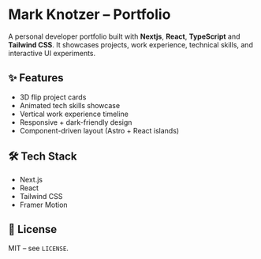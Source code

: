 # Mark Knotzer – Portfolio

A personal developer portfolio built with **Nextjs**, **React**, **TypeScript** and **Tailwind CSS**. It showcases projects, work experience, technical skills, and interactive UI experiments.

## ✨ Features

- 3D flip project cards
- Animated tech skills showcase
- Vertical work experience timeline
- Responsive + dark-friendly design
- Component-driven layout (Astro + React islands)

## 🛠 Tech Stack

- Next.js
- React
- Tailwind CSS
- Framer Motion

## 📄 License

MIT – see `LICENSE`.
